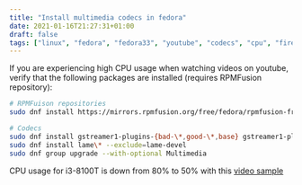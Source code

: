 ```yaml
---
title: "Install multimedia codecs in fedora"
date: 2021-01-16T21:27:31+01:00
draft: false
tags: ["linux", "fedora", "fedora33", "youtube", "codecs", "cpu", "firefox"]
---
```

If you are experiencing high CPU usage when watching videos on youtube, verify that the following packages are installed (requires RPMFusion repository):
```bash
# RPMFuison repositories
sudo dnf install https://mirrors.rpmfusion.org/free/fedora/rpmfusion-free-release-$(rpm -E %fedora).noarch.rpm https://mirrors.rpmfusion.org/nonfree/fedora/rpmfusion-nonfree-release-$(rpm -E %fedora).noarch.rpm

# Codecs
sudo dnf install gstreamer1-plugins-{bad-\*,good-\*,base} gstreamer1-plugin-openh264 gstreamer1-libav --exclude=gstreamer1-plugins-bad-free-devel
sudo dnf install lame\* --exclude=lame-devel
sudo dnf group upgrade --with-optional Multimedia
```
CPU usage for i3-8100T is down from 80% to 50% with this [video sample](https://www.youtube.com/watch?v=A_hF37w6Uao&t=293s)
